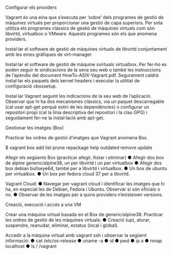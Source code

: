 Configurar els providers

Vagrant és una eina que s’executa per ‘sobre’ dels programes de gestió de
màquines virtuals per proporcionar una gestió de capa superiors. Per sota utilitza els
programes clàssics de gestió de màquines virtuals com són libvirtd, virtualbox o
VMware. Aquests programes són els que anomena providers.

Instal·lar el software de gestió de màquines virtuals de libvirtd conjuntament amb
les eines gràfiques de virt-manager.

Instal·lar el software de gestió de màquine svirtuals virtualbox. Per fer-ho es poden
seguir le sindicacions de la seva seu web o també les instruccions de l’apèndix del
document HowTo-ASIX-Vagrant.pdf. Segurament caldrà instal·lar els paquets dels
kernel headers i executar la utilitat de configuració vboxsetup.

Instal·lar Vagrant seguint les indicacions de la seu web de l’aplicació. Observar que
hi ha dos mecanismes clàssics, via un paquet descarregable (cal usar apt-get
perquè estiri de les dependències) o configurar un repositori propi (cal la línia
descriptiva del repositori i la clau GPG) i seguidament fer-ne la instal·lació amb
apt-get.

Gestionar les imatges (Box)

Practicar les ordres de gestió d’imatges que Vagrant anomena Box.

$ vagrant box
add list prune repackage
help outdated remove update

Afegir els següents Box (practicar afegir, llistar i eliminar)
    ● Afegir dos box de alpine generic/alpine38, un per libvirtd i un per virtualbox
    ● Afegir dos box debian bullseye64, també per a libvirtd i virtualbox.
    ● Un box de ubuntu per virtualbox.
    ● Un box per fedora cloud 37 per a libvirtd.

Vagrant Cloud:
    ● Navegar per vagrant cloud i identificar les imatges que hi ha, en especial les de Debian, Fedora i Ubuntu. Observar si són oficials o no.
    ● Observar de les imatges per a quins providers n’existeixen versions.

Creació, execució i accés a una VM

Crear una màquina virtual basada en el Box de generic/alpine38. Practicar les ordres
de gestió de les màquines virtuals:
    ● Creació (up), aturar, suspendre, reanudar, eliminar, estatus (local i global).

Accedir a la màquina virtual amb vagrant ssh i observar la següent informació:
    ● cat /etc/os-release
    ● uname -a
    ● id
    ● pwd
    ● ip a
    ● nmap localhost
    ● ls / /vagrant